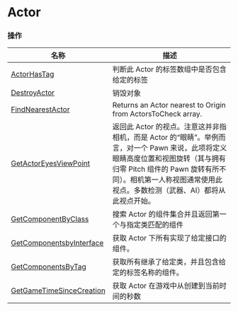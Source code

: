 # Actor

### 操作  
| 名称 | 描述 |
|--|--|
| [ActorHasTag](./actor-has-tag.md) | 判断此 Actor 的标签数组中是否包含给定的标签 |
| [DestroyActor](./destroy-actor.md) | 销毁对象 |
| [FindNearestActor](./find-nearest-actor.md)| Returns an Actor nearest to Origin from ActorsToCheck array. |
| [GetActorEyesViewPoint](./get-actor-eyes-view-point.md) | 返回此 Actor 的视点。注意这并非指相机，而是 Actor 的“眼睛”。举例而言，对一个 Pawn 来说，此项将定义眼睛高度位置和视图旋转（其与拥有归零 Pitch 组件的 Pawn 旋转有所不同）。相机第一人称视图通常使用此视点。多数检测（武器、AI）都将从此视点开始。 |
| [GetComponentByClass](./get-component-by-class.md) | 搜索 Actor 的组件集合并且返回第一个与指定类匹配的组件 |
| [GetComponentsbyInterface](./get-components-by-interface.md) | 获取 Actor 下所有实现了给定接口的组件。 |
| [GetComponentsByTag](./get-components-by-tag.md) | 获取所有继承了给定类，并且包含给定的标签名称的组件。 |
| [GetGameTimeSinceCreation](./get-game-time-since-creation.md) | 获取 Actor 在游戏中从创建到当前时间的秒数